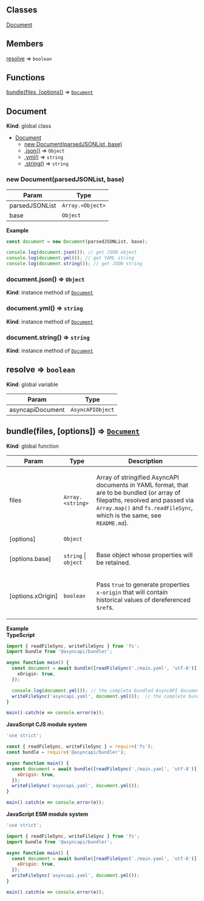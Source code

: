 ## Classes

<dl>
<dt><a href="#Document">Document</a></dt>
<dd></dd>
</dl>

## Members

<dl>
<dt><a href="#resolve">resolve</a> ⇒ <code>boolean</code></dt>
<dd></dd>
</dl>

## Functions

<dl>
<dt><a href="#bundle">bundle(files, [options])</a> ⇒ <code><a href="#Document">Document</a></code></dt>
<dd></dd>
</dl>

<a name="Document"></a>

## Document
**Kind**: global class  

* [Document](#Document)
    * [new Document(parsedJSONList, base)](#new_Document_new)
    * [.json()](#Document+json) ⇒ <code>Object</code>
    * [.yml()](#Document+yml) ⇒ <code>string</code>
    * [.string()](#Document+string) ⇒ <code>string</code>

<a name="new_Document_new"></a>

### new Document(parsedJSONList, base)

| Param | Type |
| --- | --- |
| parsedJSONList | <code>Array.&lt;Object&gt;</code> | 
| base | <code>Object</code> | 

**Example**  
```js
const document = new Document(parsedJSONList, base);

console.log(document.json()); // get JSON object
console.log(document.yml()); // get YAML string
console.log(document.string()); // get JSON string
```
<a name="Document+json"></a>

### document.json() ⇒ <code>Object</code>
**Kind**: instance method of [<code>Document</code>](#Document)  
<a name="Document+yml"></a>

### document.yml() ⇒ <code>string</code>
**Kind**: instance method of [<code>Document</code>](#Document)  
<a name="Document+string"></a>

### document.string() ⇒ <code>string</code>
**Kind**: instance method of [<code>Document</code>](#Document)  
<a name="resolve"></a>

## resolve ⇒ <code>boolean</code>
**Kind**: global variable  

| Param | Type |
| --- | --- |
| asyncapiDocument | <code>AsyncAPIObject</code> | 

<a name="bundle"></a>

## bundle(files, [options]) ⇒ [<code>Document</code>](#Document)
**Kind**: global function  

| Param | Type | Description |
| --- | --- | --- |
| files | <code>Array.&lt;string&gt;</code> | <p>Array of stringified AsyncAPI documents in YAML format, that are to be bundled (or array of filepaths, resolved and passed via <code>Array.map()</code> and <code>fs.readFileSync</code>, which is the same, see <code>README.md</code>).</p> |
| [options] | <code>Object</code> |  |
| [options.base] | <code>string</code> \| <code>object</code> | <p>Base object whose properties will be retained.</p> |
| [options.xOrigin] | <code>boolean</code> | <p>Pass <code>true</code> to generate properties <code>x-origin</code> that will contain historical values of dereferenced <code>$ref</code>s.</p> |

**Example**  
**TypeScript**
```ts
import { readFileSync, writeFileSync } from 'fs';
import bundle from '@asyncapi/bundler';

async function main() {
  const document = await bundle([readFileSync('./main.yaml', 'utf-8')], {
    xOrigin: true,
  });

  console.log(document.yml()); // the complete bundled AsyncAPI document
  writeFileSync('asyncapi.yaml', document.yml());  // the complete bundled AsyncAPI document
}

main().catch(e => console.error(e));
```

**JavaScript CJS module system**
```js
'use strict';

const { readFileSync, writeFileSync } = require('fs');
const bundle = require('@asyncapi/bundler');

async function main() {
  const document = await bundle([readFileSync('./main.yaml', 'utf-8')], {
    xOrigin: true,
  });
  writeFileSync('asyncapi.yaml', document.yml());
}

main().catch(e => console.error(e));
```

**JavaScript ESM module system**
```js
'use strict';

import { readFileSync, writeFileSync } from 'fs';
import bundle from '@asyncapi/bundler';

async function main() {
  const document = await bundle([readFileSync('./main.yaml', 'utf-8')], {
    xOrigin: true,
  });
  writeFileSync('asyncapi.yaml', document.yml());
}

main().catch(e => console.error(e)); 
```
